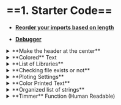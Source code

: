 # ==1. Starter Code==

- [**Reorder your imports based on length**](https://www.browserling.com/tools/line-length-sort) 

- [**Debugger**](file:///media/mosaab/Volume/Personal/Development/Courses%20Docs/Applied%20ML%20Course/0_Code/1_Python/21_debugging.html) 

<details><summary> **Make the header at the center** </summary>
<p>

~~~html
<p style="font-size:36px;text-align:center"> <b>Personalized cancer diagnosis</b> </p>
~~~

</p>
</details> 

<details><summary> **Colored** Text </summary>
<p>

~~~python
from termcolor import colored

# ****************SHOW COLORED text**********
def bg(value, type='num', color='blue'):
    value = str('{:,}'.format(value)) if type == 'num' else str(value)
    return colored(' '+value+' ', color, attrs=['reverse', 'blink'])
~~~

</p>
</details> 

<details><summary> **List of Libraries** </summary>
[Import Libraries](file:///media/mosaab/Volume/Personal/Development/Courses%20Docs/Data%20Science/0_%20A%20Data%20Science%20Framework%20to%20achieve%2099%20Accuracy/a-data-science-framework-to-achieve-99-accuracy.html#3.1-Import-Libraries) 
<p style="margin: 0">

	import pandas as pd
	import numpy as np
	import matplotlib.pyplot as plt
	import seaborn as sns
	
	# Ignore warnings
	import warnings
	warnings.filterwarnings('ignore')
	
~~~python
import warnings
def ignore_warn(*args, **kwargs):
    pass
warnings.warn = ignore_warn #ignore annoying warning (from sklearn and seaborn)
~~~
</p>
</details>

<details><summary> **Checking file exists or not** </summary>
<p style="margin: 0">

~~~python
# Checking if file exists or not.
if os.path.isfile('/kaggle/input/path_to_file.csv'):
    result = pd.read_csv(''/kaggle/input/path_to_file.csv')
else:
    result = pd.merge(data, text, on='ID', how='left')
    result.to_csv('text_data_combined.csv', index=False)
result.sample(5)
~~~
</p>
</details>

<details><summary> **Ploting Settings** </summary>
<p style="margin: 0">
~~~python
%matplotlib inline
%precision 2
# plt.style.use('ggplot')
sns.set_style('white')
plt.style.use('fivethirtyeight')
~~~
~~~python
pd.set_option('display.float_format', lambda x: '{:.3f}'.format(x)) #Limiting floats output to 3 decimal points
~~~

	
</p>
</details> 

<details><summary> **Color Printed Text** </summary>
[More Colors & Features](https://pypi.org/project/termcolor/) 
<p style="margin: 0">

	from termcolor import colored
	print(colored('value', 'color'))
	
</p>
</details> 

<details><summary> **Organized list of strings** </summary>
<p style="margin: 0">
~~~
print("Train Variant".ljust(15), train_variants_df.shape)
print("Train Text".ljust(15), train_text_df.shape)
print("Test Variant".ljust(15), test_variants_df.shape)
print("Test Text".ljust(15), test_text_df.shape)

######### Result ##########
# Train Variant   (3321, 4)
# Train Text      (3321, 2)
# Test Variant    (5668, 3)
# Test Text       (5668, 2)
~~~
</p>
</details>

<details><summary> **See All Variables details in notebook** </summary>
<p style="margin: 0">

	%whos
	
</p>
</details> 

<details><summary> **Compute the execution time of the cell** </summary>
<p style="margin: 0">

	%%time
	
</p>
</details> 

<details><summary> **Data Pretty Printer** </summary>
<p style="margin: 0">

	import pprint
	stuff = ['banana', 'apple', 'stuff1', 'stuff2']
	pprint.pprint(stuff)
	
</p>
</details> 


<details><summary> **Clean Up Memory** </summary>
<p style="margin: 0">
~~~python
# Clean up memory
gc.enable()
del model, train_features, valid_features
gc.collect()
~~~
</p>
</details> 

<details><summary> **Timmer** Function (Human Readable) </summary>
<p style="margin: 0">
~~~python
# Credit: https://www.kaggle.com/tilii7/hyperparameter-grid-search-with-xgboost
## Importing
from datetime import datetime

## Define the timer function
def timer(start_time=None):
    if not start_time:
        start_time = datetime.now()
        return start_time
    elif start_time:
        thour, temp_sec = divmod((datetime.now() - start_time).total_seconds(), 3600)
        tmin, tsec = divmod(temp_sec, 60)
        print('\n Time taken: %i hours %i minutes and %s seconds.' % (thour, tmin, round(tsec, 2)))
        
### Call the function
# Here we go
start_time = timer(None) # timing starts from this point for "start_time" variable
random_search.fit(X, Y)
timer(start_time) # timing ends here for "start_time" variable
~~~
#### Result
~~~python
 Time taken: 0 hours 42 minutes and 17.04 seconds.
~~~
</p>
</details> 


